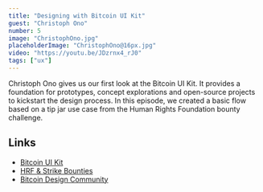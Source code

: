 ```yaml
---
title: "Designing with Bitcoin UI Kit"
guest: "Christoph Ono"
number: 5
image: "ChristophOno.jpg"
placeholderImage: "ChristophOno@16px.jpg"
video: "https://youtu.be/JDzrnx4_rJ0"
tags: ["ux"]
---
```


Christoph Ono gives us our first look at the Bitcoin UI Kit. It provides a foundation for prototypes, concept explorations and open-source projects to kickstart the design process. In this episode, we created a basic flow based on a tip jar use case from the Human Rights Foundation bounty challenge.

## Links

- [Bitcoin UI Kit](https://www.bitcoinuikit.com/)
- [HRF & Strike Bounties](https://hrf.org/strike-hrf-bounty)
- [Bitcoin Design Community](https://bitcoin.design/)

